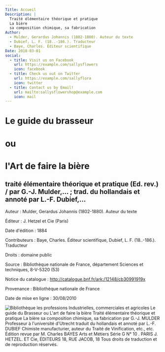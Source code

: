 ```yaml
---
Title: Accueil
Description: |
  Traité élémentaire théorique et pratique
  La bière
  sa composition chimique, sa fabrication
Author:
  - Mulder, Gerardus Johannis (1802-1880). Auteur du texte
  - Dubief, L. F. (18..-186.). Traducteur
  - Baye, Charles. Éditeur scientifique
Date: 2018-03-01
social:
  - title: Visit us on Facebook
    url: https://example.com/sallysflowers
    icon: facebook
  - title: Check us out on Twitter
    url: https://example.com/sallyflora
    icon: twitter
  - title: Contact us by Email!
    url: mailto:sallysflowershop@example.com
    icon: mail
---
```

# Le guide du brasseur
# ou
# l'Art de faire la bière 
## traité élémentaire théorique et pratique (Ed. rev.) / par G.-J. Mulder,... ; trad. du hollandais et annoté par L.-F. Dubief,...

Auteur : Mulder, Gerardus Johannis (1802-1880). Auteur du texte

Éditeur : J. Hetzel et Cie (Paris)

Date d'édition : 1884

Contributeurs : Baye, Charles. Éditeur scientifique, Dubief, L. F. (18..-186.). Traducteur

Droits : domaine public

Source : Bibliothèque nationale de France, département Sciences et techniques, 8-V-5320 (53)

Notice du catalogue : http://catalogue.bnf.fr/ark:/12148/cb30991919x

Provenance : Bibliothèque nationale de France

Date de mise en ligne : 30/08/2010

![Bibliothèque les professions
Industrielles, commerciales et agricoles
Le guide du
Brasseur
ou
L'art de faire la bière
Traité élémentaire théorique et pratique
La bière
sa composition chimique, sa fabrication
par G.-J. MULDER
Professeur à l'université d'Utrecht
traduit du hollandais et annoté
par L.-F. DUBIEF
Chimiste manufacturier, auteur du Traité de Vinification, etc., etc.
Édition revue par M. Charles BAYES
Arts et Métiers       Série G N° 10 .
PARIS J. HETZEL. ET Cie, ÉDITEURS
18, RUE JACOB, 18
Tous droits de traduction et de reproduction réservés.](%base_url%/images/Guide%20du%20brasseur%20-%20Couverture.png)
